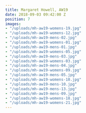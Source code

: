 ```yaml
---
title: Margaret Howell, AW19
date: 2018-09-03 09:42:00 Z
position: 7
images:
- "/uploads/mh-aw19-womens-19.jpg"
- "/uploads/mh-aw19-womens-12.jpg"
- "/uploads/mh-aw19-mens-02.jpg"
- "/uploads/mh-aw19-womens-01.jpg"
- "/uploads/mh-aw19-mens-01.jpg"
- "/uploads/mh-aw19-womens-05.jpg"
- "/uploads/mh-aw19-mens-03.jpg"
- "/uploads/mh-aw19-womens-03.jpg"
- "/uploads/mh-aw19-mens-04.jpg"
- "/uploads/mh-aw19-womens-09.jpg"
- "/uploads/mh-aw19-mens-05.jpg"
- "/uploads/mh-aw19-womens-10.jpg"
- "/uploads/mh-aw19-mens-10.jpg"
- "/uploads/mh-aw19-mens-13.jpg"
- "/uploads/mh-aw19-mens-09.jpg"
- "/uploads/mh-aw19-womens-18.jpg"
- "/uploads/mh-aw19-womens-21.jpg"
---
```


